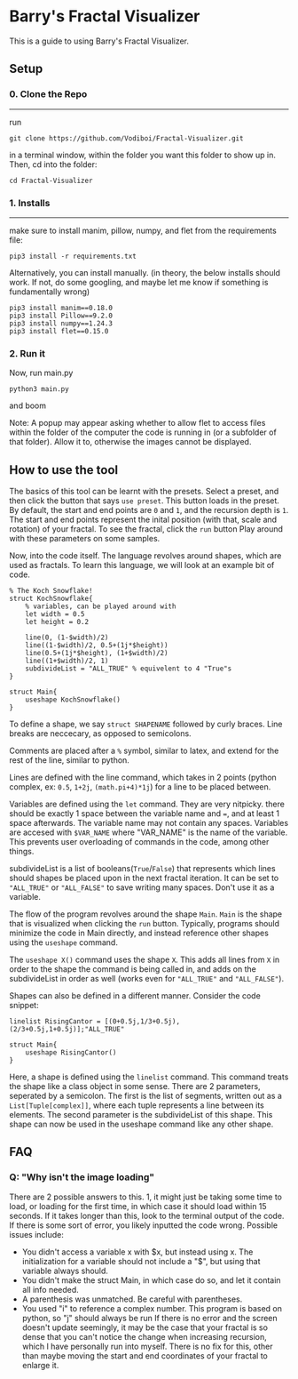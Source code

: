 # Barry's Fractal Visualizer

This is a guide to using Barry's Fractal Visualizer.


## Setup

### 0. Clone the Repo
---
run
```
git clone https://github.com/Vodiboi/Fractal-Visualizer.git
```
in a terminal window, within the folder you want this folder to show up in. Then, cd into the folder:
```
cd Fractal-Visualizer 
```

### 1. Installs
---
make sure to install manim, pillow, numpy, and flet from the requirements file:

```
pip3 install -r requirements.txt 
```

Alternatively, you can install manually. (in theory, the below installs should work. If not, do some googling, and maybe let me know if something is fundamentally wrong)

```
pip3 install manim==0.18.0
pip3 install Pillow==9.2.0
pip3 install numpy==1.24.3
pip3 install flet==0.15.0
```

### 2. Run it

Now, run main.py
```
python3 main.py
```
and boom

Note: A popup may appear asking whether to allow flet to access files within the folder of the computer the code is running in (or a subfolder of that folder). Allow it to, otherwise the images cannot be displayed.  

## How to use the tool

The basics of this tool can be learnt with the presets. Select a preset, and then click the button that says `use preset`. This button loads in the preset. By default, the start and end points are `0` and `1`, and the recursion depth is `1`. The start and end points represent the inital position (with that, scale and rotation) of your fractal. To see the fractal, click the `run` button Play around with these parameters on some samples.

Now, into the code itself. The language revolves around shapes, which are used as fractals. To learn this language, we will look at an example bit of code.


```
% The Koch Snowflake!
struct KochSnowflake{
    % variables, can be played around with
    let width = 0.5
    let height = 0.2
    
    line(0, (1-$width)/2)
    line((1-$width)/2, 0.5+(1j*$height))
    line(0.5+(1j*$height), (1+$width)/2)
    line((1+$width)/2, 1)
    subdivideList = "ALL_TRUE" % equivelent to 4 "True"s
}

struct Main{
    useshape KochSnowflake()
}
```

To define a shape, we say `struct SHAPENAME` followed by curly braces. Line breaks are neccecary, as opposed to semicolons. 

Comments are placed after a `%` symbol, similar to latex, and extend for the rest of the line, similar to python.

Lines are defined with the line command, which takes in 2 points (python complex, ex: `0.5`, `1+2j`, `(math.pi+4)*1j`) for a line to be placed between.

Variables are defined using the `let` command. They are very nitpicky. there should be exactly 1 space between the variable name and `=`, and at least 1 space afterwards. The variable name may not contain any spaces. Variables are accesed with `$VAR_NAME` where "VAR_NAME" is the name of the variable. This prevents user overloading of commands in the code, among other things. 

subdivideList is a list of booleans(`True`/`False`) that represents which lines should shapes be placed upon in the next fractal iteration. It can be set to `"ALL_TRUE"` or `"ALL_FALSE"` to save writing many spaces. Don't use it as a variable.

The flow of the program revolves around the shape `Main`. `Main` is the shape that is visualized when clicking the `run` button. Typically, programs should minimize the code in Main directly, and instead reference other shapes using the `useshape` command.

The `useshape X()` command uses the shape `X`. This adds all lines from `X` in order to the shape the command is being called in, and adds on the subdivideList in order as well (works even for `"ALL_TRUE"` and `"ALL_FALSE"`). 

Shapes can also be defined in a different manner. Consider the code snippet: 

```
linelist RisingCantor = [(0+0.5j,1/3+0.5j),(2/3+0.5j,1+0.5j)];"ALL_TRUE"

struct Main{
    useshape RisingCantor()
}
```

Here, a shape is defined using the `linelist` command. This command treats the shape like a class object in some sense. There are 2 parameters, seperated by a semicolon. The first is the list of segments, written out as a `List[Tuple[complex]]`, where each tuple represents a line between its elements. The second parameter is the subdivideList of this shape. This shape can now be used in the useshape command like any other shape.

## FAQ
### Q: "Why isn't the image loading"
There are 2 possible answers to this. 1, it might just be taking some time to load, or loading for the first time, in which case it should load within 15 seconds. If it takes longer than this, look to the terminal output of the code. If there is some sort of error, you likely inputted the code wrong. Possible issues include:
- You didn't access a variable x with \$x, but instead using x. The initialization for a variable should not include a "\$", but using that variable always should. 
- You didn't make the struct Main, in which case do so, and let it contain all info needed.
- A parenthesis was unmatched. Be careful with parentheses.
- You used "i" to reference a complex number. This program is based on python, so "j" should always be run
If there is no error and the screen doesn't update seemingly, it may be the case that your fractal is so dense that you can't notice the change when increasing recursion, which I have personally run into myself. There is no fix for this, other than maybe moving the start and end coordinates of your fractal to enlarge it.
